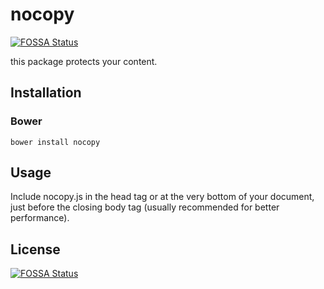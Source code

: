 # nocopy
[![FOSSA Status](https://app.fossa.io/api/projects/git%2Bgithub.com%2Fkimchichef%2Fnocopy.svg?type=shield)](https://app.fossa.io/projects/git%2Bgithub.com%2Fkimchichef%2Fnocopy?ref=badge_shield)


this package protects your content.

## Installation

### Bower
```
bower install nocopy
```

## Usage
Include nocopy.js in the head tag or at the very bottom of your document, just before the closing body tag (usually recommended for better performance).


## License
[![FOSSA Status](https://app.fossa.io/api/projects/git%2Bgithub.com%2Fkimchichef%2Fnocopy.svg?type=large)](https://app.fossa.io/projects/git%2Bgithub.com%2Fkimchichef%2Fnocopy?ref=badge_large)